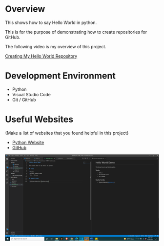 # Overview

This shows how to say Hello World in python.

This is for the purpose of demonstrating how to create repositories for GitHub.

The following video is my overview of this project.

[Creating My Hello World Repository](https://youtu.be/T-61Evoy65E)

# Development Environment

* Python
* Visual Studio Code
* Git / GitHub

# Useful Websites

{Make a list of websites that you found helpful in this project}
* [Python Website](http://www.python.org)
* [GitHub](http://www.github.com)

![Screenshot](picture.png)